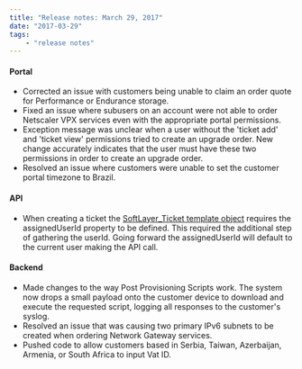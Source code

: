 ```yaml
---
title: "Release notes: March 29, 2017"
date: "2017-03-29"
tags:
    - "release notes"
---
```


#### Portal
+ Corrected an issue with customers being unable to claim an order quote for Performance or Endurance storage. 
+ Fixed an issue where subusers on an account were not able to order Netscaler VPX services even with the appropriate portal permissions. 
+ Exception message was unclear when a user without the 'ticket add' and 'ticket view' permissions tried to create an upgrade order. New change accurately indicates that the user must have these two permissions in order to create an upgrade order.
+ Resolved an issue where customers were unable to set the customer portal timezone to Brazil. 

#### API
+ When creating a ticket the [SoftLayer_Ticket template object](http://sldn.softlayer.com/reference/datatypes/SoftLayer_Ticket) requires the assignedUserId property to be defined. This required the additional step of gathering the userId. Going forward the assignedUserId will default to the current user making the API call.

#### Backend
+ Made changes to the way Post Provisioning Scripts work. The system now drops a small payload onto the customer device to download and execute the requested script, logging all responses to the customer's syslog.
+ Resolved an issue that was causing two primary IPv6 subnets to be created when ordering Network Gateway services. 
+ Pushed code to allow customers based in Serbia, Taiwan, Azerbaijan, Armenia, or South Africa to input Vat ID.
